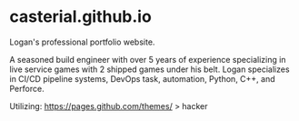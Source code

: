 # casterial.github.io
Logan's professional portfolio website.

A seasoned build engineer with over 5 years of experience specializing in live service games with 2 shipped games under his belt.
Logan specializes in CI/CD pipeline systems, DevOps task, automation, Python, C++, and Perforce.


Utilizing: https://pages.github.com/themes/ > hacker